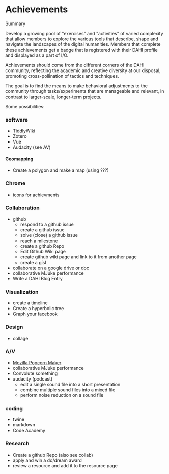 # Achievements

Summary

Develop a growing pool of "exercises" and "activities" of varied complexity that allow members to explore the various tools that describe, shape and navigate the landscapes of the digital humanities. Members that complete these achievements get a badge that is registered with their DAHI profile and displayed as a part of I/O.

Achievements should come from the different corners of the DAHI community, reflecting the academic and creative diversity at our disposal, promoting cross-pollination of tactics and techniques.

The goal is to find the means to make behavioral adjustments to the community through tasks/experiments that are manageable and relevant, in contrast to larger-scale, longer-term projects.

Some possibilities:

### software
* TiddlyWIki
* Zotero
* Vue
* Audacity (see AV)

#### Geomapping 
* Create a polygon and make a map (using ???)

### Chrome
* icons for achievments

### Collaboration
* github
   * respond to a github issue
   * create a github issue
   * solve (close) a github issue
   * reach a milestone
   * create a github Repo
   * Edit Github Wiki page
   * create github wiki page and link to it from another page
   * create a gist
* collaborate on a google drive or doc
* collaborative MJuke performance
* Write a DAHI Blog Entry

### Visualization
* create a timeline
* Create a hyperbolic tree
* Graph your facebook

### Design
* collage

### A/V
* [Mozilla Popcorn Maker](https://popcorn.webmaker.org/)
* collaborative MJuke performance
* Convolute something
* audacity (podcast)
   * edit a single sound file into a short presentation
   * combine multiple sound files into a mixed file
   * perform noise reduction on a sound file

### coding
* twine
* markdown
* Code Academy

### Research
* Create a github Repo (also see collab)
* apply and win a do/dream award
* review a resource and add it to the resource page 

